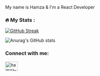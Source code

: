 My name is Hamza & I'm a React Developer 


### :fire: My Stats :

[![GitHub Streak](http://github-readme-streak-stats.herokuapp.com?user=hamza-HL&theme=highcontrast&border_radius=2)](https://git.io/streak-stats)

![Anurag's GitHub stats](https://github-readme-stats.vercel.app/api?username=hamza-HL&show_icons=true&theme=vision-friendly-dark)

### Connect with me:

<a href="https://www.linkedin.com/in/syed-muhammad-hamza-8720b5163" target="_blank"><img align="center" src="https://raw.githubusercontent.com/rahuldkjain/github-profile-readme-generator/master/src/images/icons/Social/linked-in-alt.svg" alt="hamza-hl" height="30" width="40" /></a>
